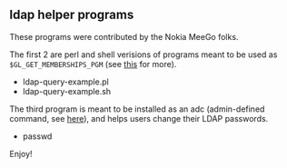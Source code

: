 ## ldap helper programs

These programs were contributed by the Nokia MeeGo folks.

The first 2 are perl and shell verisions of programs meant to be used as
`$GL_GET_MEMBERSHIPS_PGM` (see [this][ldap] for more).


  * ldap-query-example.pl
  * ldap-query-example.sh

The third program is meant to be installed as an adc (admin-defined command,
see [here][adc]), and helps users change their LDAP passwords.

  * passwd

Enjoy!

[ldap]: http://sitaramc.github.com/gitolite/doc/big-config.html#_storing_usergroup_information_outside_gitolite_like_in_LDAP_
[adc]: http://sitaramc.github.com/gitolite/doc/admin-defined-commands.html
